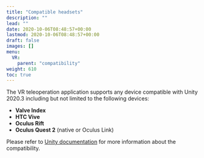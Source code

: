 ```yaml
---
title: "Compatible headsets"
description: ""
lead: ""
date: 2020-10-06T08:48:57+00:00
lastmod: 2020-10-06T08:48:57+00:00
draft: false
images: []
menu:
  VR:
    parent: "compatibility"
weight: 610
toc: true
---
```


The VR teleoperation application supports any device compatible with Unity 2020.3 including but not limited to the following devices:  
* **Valve Index**
* **HTC Vive**
* **Oculus Rift**
* **Oculus Quest 2** (native or Oculus Link)

Please refer to [Unity documentation](https://docs.unity3d.com/2020.3/Documentation/Manual/VROverview.html) for more information about the compatibility.